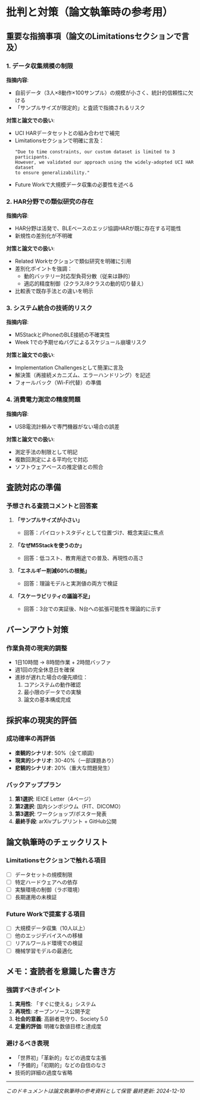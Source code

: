# 批判と対策（論文執筆時の参考用）

## 重要な指摘事項（論文のLimitationsセクションで言及）

### 1. データ収集規模の制限
**指摘内容**:
- 自前データ（3人×8動作×100サンプル）の規模が小さく、統計的信頼性に欠ける
- 「サンプルサイズが限定的」と査読で指摘されるリスク

**対策と論文での扱い**:
- UCI HARデータセットとの組み合わせで補完
- Limitationsセクションで明確に言及：
  ```
  "Due to time constraints, our custom dataset is limited to 3 participants. 
  However, we validated our approach using the widely-adopted UCI HAR dataset 
  to ensure generalizability."
  ```
- Future Workで大規模データ収集の必要性を述べる

### 2. HAR分野での類似研究の存在
**指摘内容**:
- HAR分野は活発で、BLEベースのエッジ協調HARが既に存在する可能性
- 新規性の差別化が不明確

**対策と論文での扱い**:
- Related Workセクションで類似研究を明確に引用
- 差別化ポイントを強調：
  - 動的バッテリー対応型負荷分散（従来は静的）
  - 適応的精度制御（2クラス/8クラスの動的切り替え）
- 比較表で既存手法との違いを明示

### 3. システム統合の技術的リスク
**指摘内容**:
- M5StackとiPhoneのBLE接続の不確実性
- Week 1での予期せぬバグによるスケジュール崩壊リスク

**対策と論文での扱い**:
- Implementation Challengesとして簡潔に言及
- 解決策（再接続メカニズム、エラーハンドリング）を記述
- フォールバック（Wi-Fi代替）の準備

### 4. 消費電力測定の精度問題
**指摘内容**:
- USB電流計頼みで専門機器がない場合の誤差

**対策と論文での扱い**:
- 測定手法の制限として明記
- 複数回測定による平均化で対応
- ソフトウェアベースの推定値との照合

## 査読対応の準備

### 予想される査読コメントと回答案

1. **「サンプルサイズが小さい」**
   - 回答：パイロットスタディとして位置づけ、概念実証に焦点

2. **「なぜM5Stackを使うのか」**
   - 回答：低コスト、教育用途での普及、再現性の高さ

3. **「エネルギー削減60%の根拠」**
   - 回答：理論モデルと実測値の両方で検証

4. **「スケーラビリティの議論不足」**
   - 回答：3台での実証後、N台への拡張可能性を理論的に示す

## バーンアウト対策

### 作業負荷の現実的調整
- 1日10時間 → 8時間作業 + 2時間バッファ
- 週1回の完全休息日を確保
- 進捗が遅れた場合の優先順位：
  1. コアシステムの動作確認
  2. 最小限のデータでの実験
  3. 論文の基本構成完成

## 採択率の現実的評価

### 成功確率の再評価
- **楽観的シナリオ**: 50%（全て順調）
- **現実的シナリオ**: 30-40%（一部課題あり）
- **悲観的シナリオ**: 20%（重大な問題発生）

### バックアッププラン
1. **第1選択**: IEICE Letter（4ページ）
2. **第2選択**: 国内シンポジウム（FIT、DICOMO）
3. **第3選択**: ワークショップ/ポスター発表
4. **最終手段**: arXivプレプリント + GitHub公開

## 論文執筆時のチェックリスト

### Limitationsセクションで触れる項目
- [ ] データセットの規模制限
- [ ] 特定ハードウェアへの依存
- [ ] 実験環境の制御（ラボ環境）
- [ ] 長期運用の未検証

### Future Workで提案する項目
- [ ] 大規模データ収集（10人以上）
- [ ] 他のエッジデバイスへの移植
- [ ] リアルワールド環境での検証
- [ ] 機械学習モデルの最適化

## メモ：査読者を意識した書き方

### 強調すべきポイント
1. **実用性**: 「すぐに使える」システム
2. **再現性**: オープンソース公開予定
3. **社会的意義**: 高齢者見守り、Society 5.0
4. **定量的評価**: 明確な数値目標と達成度

### 避けるべき表現
- 「世界初」「革新的」などの過度な主張
- 「予備的」「初期的」などの自信のなさ
- 技術的詳細の過度な省略

---
*このドキュメントは論文執筆時の参考資料として保管*
*最終更新: 2024-12-10*